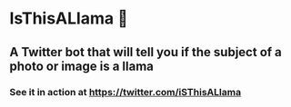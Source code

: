 # IsThisALlama :eyes:
## A Twitter bot that will tell you if the subject of a photo or image is a llama
### See it in action at https://twitter.com/iSThisALlama

